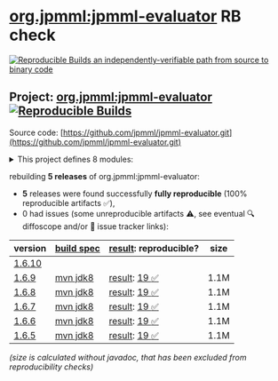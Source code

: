 [org.jpmml:jpmml-evaluator](https://central.sonatype.com/artifact/org.jpmml/jpmml-evaluator/versions) RB check
=======

[![Reproducible Builds](https://reproducible-builds.org/images/logos/rb.svg) an independently-verifiable path from source to binary code](https://reproducible-builds.org/)

## Project: [org.jpmml:jpmml-evaluator](https://central.sonatype.com/artifact/org.jpmml/jpmml-evaluator/versions) [![Reproducible Builds](https://img.shields.io/endpoint?url=https://raw.githubusercontent.com/jvm-repo-rebuild/reproducible-central/master/content/org/jpmml/jpmml-evaluator/badge.json)](https://github.com/jvm-repo-rebuild/reproducible-central/blob/master/content/org/jpmml/jpmml-evaluator/README.md)

Source code: [https://github.com/jpmml/jpmml-evaluator.git](https://github.com/jpmml/jpmml-evaluator.git)

<details><summary>This project defines 8 modules:</summary>

* [org.jpmml:jpmml-evaluator](https://central.sonatype.com/artifact/org.jpmml/jpmml-evaluator/overview)
* [org.jpmml:pmml-evaluator](https://central.sonatype.com/artifact/org.jpmml/pmml-evaluator/overview)
* [org.jpmml:pmml-evaluator-jackson](https://central.sonatype.com/artifact/org.jpmml/pmml-evaluator-jackson/overview)
* [org.jpmml:pmml-evaluator-kryo](https://central.sonatype.com/artifact/org.jpmml/pmml-evaluator-kryo/overview)
* [org.jpmml:pmml-evaluator-metro](https://central.sonatype.com/artifact/org.jpmml/pmml-evaluator-metro/overview)
* [org.jpmml:pmml-evaluator-moxy](https://central.sonatype.com/artifact/org.jpmml/pmml-evaluator-moxy/overview)
* [org.jpmml:pmml-evaluator-reporting](https://central.sonatype.com/artifact/org.jpmml/pmml-evaluator-reporting/overview)
* [org.jpmml:pmml-evaluator-testing](https://central.sonatype.com/artifact/org.jpmml/pmml-evaluator-testing/overview)
</details>

rebuilding **5 releases** of org.jpmml:jpmml-evaluator:
- **5** releases were found successfully **fully reproducible** (100% reproducible artifacts :white_check_mark:),
- 0 had issues (some unreproducible artifacts :warning:, see eventual :mag: diffoscope and/or :memo: issue tracker links):

| version | [build spec](/BUILDSPEC.md) | [result](https://reproducible-builds.org/docs/jvm/): reproducible? | size |
| -- | --------- | ------ | -- |
| [1.6.10](https://central.sonatype.com/artifact/org.jpmml/jpmml-evaluator/1.6.10/pom) | | | |
| [1.6.9](https://central.sonatype.com/artifact/org.jpmml/jpmml-evaluator/1.6.9/pom) | [mvn jdk8](jpmml-evaluator-1.6.9.buildspec) | [result](jpmml-evaluator-1.6.9.buildinfo): [19 :white_check_mark: ](jpmml-evaluator-1.6.9.buildcompare) | 1.1M |
| [1.6.8](https://central.sonatype.com/artifact/org.jpmml/jpmml-evaluator/1.6.8/pom) | [mvn jdk8](jpmml-evaluator-1.6.8.buildspec) | [result](jpmml-evaluator-1.6.8.buildinfo): [19 :white_check_mark: ](jpmml-evaluator-1.6.8.buildcompare) | 1.1M |
| [1.6.7](https://central.sonatype.com/artifact/org.jpmml/jpmml-evaluator/1.6.7/pom) | [mvn jdk8](jpmml-evaluator-1.6.7.buildspec) | [result](jpmml-evaluator-1.6.7.buildinfo): [19 :white_check_mark: ](jpmml-evaluator-1.6.7.buildcompare) | 1.1M |
| [1.6.6](https://central.sonatype.com/artifact/org.jpmml/jpmml-evaluator/1.6.6/pom) | [mvn jdk8](jpmml-evaluator-1.6.6.buildspec) | [result](jpmml-evaluator-1.6.6.buildinfo): [19 :white_check_mark: ](jpmml-evaluator-1.6.6.buildcompare) | 1.1M |
| [1.6.5](https://central.sonatype.com/artifact/org.jpmml/jpmml-evaluator/1.6.5/pom) | [mvn jdk8](jpmml-evaluator-1.6.5.buildspec) | [result](jpmml-evaluator-1.6.5.buildinfo): [19 :white_check_mark: ](jpmml-evaluator-1.6.5.buildcompare) | 1.1M |

<i>(size is calculated without javadoc, that has been excluded from reproducibility checks)</i>
